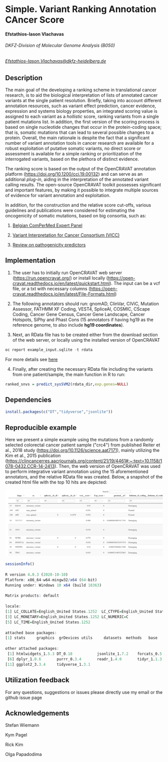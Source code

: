 # Simple. Variant Ranking Annotation CAncer Score

#### Efstathios-Iason Vlachavas
###### DKFZ-Division of Molecular Genome Analysis (B050)
###### Efstathios-Iason.Vlachavas@dkfz-heidelberg.de

## Description

The main goal of the developing a ranking scheme in translational cancer research, is to aid the biological interpretation of lists of annotated cancer variants at the single patient resolution. Briefly, taking into account different annotation resources, such as variant effect prediction, cancer evidence, expression and systems biology properties, an integrated scoring value is assigned to each variant as a *hollistic* score, ranking variants from a single patient mutations list. In addition, the first version of the scoring process is based on single nucleotide changes that occur in the protein-coding space; that is, somatic mutations that can lead to several possible changes to a protein. Overall, the main rationale is despite the fact that a significant number of variant annotation tools in cancer research are available for a robust exploitation of putative somatic variants, no direct score or assessment is available for a simple ranking or prioritization of the interrogated variants, based on the plethora of distinct evidence. 

The ranking score is based on the output of the OpenCRAVAT annotation platform (https://doi.org/10.1200/cci.19.00132) and can serve as an additional *plug-in*, aiding in the interpretation of the annotated variant calling results. The open-source OpenCRAVAT toolkit possesses significant and important features, by making it possible to integrate multiple sources of evidence for variant annotation and exploitation.

In addition, for the construction and the relative score cut-offs, various guidelines and publications were considered for estimating the oncogenicity of somatic mutations, based on big consortia, such as:

1. [Belgian ComPerMed Expert Panel](https://doi.org/10.3390/cancers11122030) 

2. [Variant Interpretation for Cancer Consortium (VICC)](https://cancervariants.org/research/standards/onc_path_sop/)

3. [Review on pathogenicity predictors](https://dx.doi.org/10.1371%2Fjournal.pcbi.1006481)


## Implementation

1. The user has to initially run OpenCRAVAT web server (https://run.opencravat.org/) or install locally (https://open-cravat.readthedocs.io/en/latest/quickstart.html). The input can be a vcf file, or a txt with necessary columns (https://open-cravat.readthedocs.io/en/latest/File-Formats.html)

2. The following annotators should run: gnomAD, ClinVar, CIViC, Mutation Assessor, FATHMM XF Coding, VEST4, SpliceAI, COSMIC, CScape Coding, Cancer Gene Census,
Cancer Gene Landscape, Cancer Hotspots, SiPhy and Phast Cons (15 annotators if having hg19 as the reference genome, to also include **hg19 coordinates**).

3. Next, an RData file has to be created either from the download section of the web server, or locally using the installed version of OpenCRAVAT

```python
oc report example_input.sqlite -t rdata

```

For more details see [here](https://open-cravat.readthedocs.io/en/latest/Reporter.html#example)

4. Finally, after creating the necessary RData file including the variants from one patient/sample, the main function in R to run:

```r
ranked_snvs = predict_sysSVM2(rdata_dir,exp.genes=NULL)

```

## Dependencies

```r
install.packages(c("DT","tidyverse","jsonlite"))

```

## Reproducible example

Here we present a simple example using the mutations from a randomly selected colorectal cancer patient sample ("crc4") from published Reiter et al., 2018 study (https://doi.org/10.1126/science.aat7171), mainly utilizing the Kim et al., 2015 publication (https://clincancerres.aacrjournals.org/content/21/19/4461#:~:text=10.1158/1078-0432.CCR-14-2413). Then, the web version of OpenCRAVAT was used to perform integrative variant annotation using the 15 aforementioned annotators, and the relative RData file was created. Below, a snapshot of the created html file with the top 10 hits are depicted:

![Top 10 ranked variants example](./Reproducible.Example.material/Scoring.Snapshot.OC.png)

```r
sessionInfo()

R version 4.0.3 (2020-10-10)
Platform: x86_64-w64-mingw32/x64 (64-bit)
Running under: Windows 10 x64 (build 18363)

Matrix products: default

locale:
[1] LC_COLLATE=English_United States.1252  LC_CTYPE=English_United States.1252   
[3] LC_MONETARY=English_United States.1252 LC_NUMERIC=C                          
[5] LC_TIME=English_United States.1252    

attached base packages:
[1] stats     graphics  grDevices utils     datasets  methods   base     

other attached packages:
 [1] htmlwidgets_1.5.3 DT_0.18           jsonlite_1.7.2    forcats_0.5.1     stringr_1.4.0    
 [6] dplyr_1.0.6       purrr_0.3.4       readr_1.4.0       tidyr_1.1.3       tibble_3.1.2     
[11] ggplot2_3.3.4     tidyverse_1.3.1

```

## Utilization feedback

For any questions, suggestions or issues please directly use my email or the github issue page 

## Acknowledgements

Stefan Wiemann

Kym Pagel

Rick Kim

Olga Papadodima
